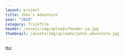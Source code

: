 ```yaml
---
layout: project
title: John's Adventure
year: "2020"
category: Trickfilm
header: /assets/img/uploads/header-ja.jpg
thumbnail: /assets/img/uploads/johns_adventure.jpg
---
```

tbc